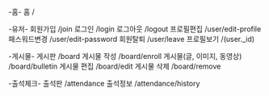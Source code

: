 -홈-
홈 /


-유저-
회원가입 /join
로그인 /login
로그아웃 /logout
프로필편집 /user/edit-profile
패스워드변경 /user/edit-password
회원탈퇴 /user/leave
프로필보기   /(user._id)


-게시물-
게시판 /board
게시물 작성 /board/enroll
게시물(글, 이미지, 동영상) /board/bulletin
게시물 편집 /board/edit
게시물 삭제 /board/remove


-출석체크-
출석판 /attendance
출석정보 /attendance/history